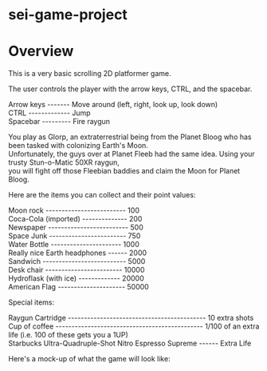 # sei-game-project

<h1>Overview</h1>

This is a very basic scrolling 2D platformer game.<br>

The user controls the player with the arrow keys, CTRL, and the spacebar.<br>

Arrow keys ------- Move around (left, right, look up, look down)<br>
CTRL ------------- Jump<br>
Spacebar --------- Fire raygun<br>

You play as Glorp, an extraterrestrial being from the Planet Bloog who has been tasked with colonizing Earth's Moon.<br>
Unfortunately, the guys over at Planet Fleeb had the same idea. Using your trusty Stun-o-Matic 50XR raygun,<br>
you will fight off those Fleebian baddies and claim the Moon for Planet Bloog.<br>

Here are the items you can collect and their point values:<br>

Moon rock ------------------------- 100<br>
Coca-Cola (imported) -------------- 200<br>
Newspaper ------------------------- 500<br>
Space Junk ------------------------ 750<br>
Water Bottle ---------------------- 1000<br>
Really nice Earth headphones ------ 2000<br>
Sandwich -------------------------- 5000<br>
Desk chair ------------------------ 10000<br>
Hydroflask (with ice) ------------- 20000<br>
American Flag --------------------- 50000<br>

Special items:<br>

Raygun Cartridge ------------------------------------------- 10 extra shots<br>
Cup of coffee ---------------------------------------------- 1/100 of an extra life (i.e. 100 of these gets you a 1UP)<br>
Starbucks Ultra-Quadruple-Shot Nitro Espresso Supreme ------ Extra Life<br>


Here's a mock-up of what the game will look like:
